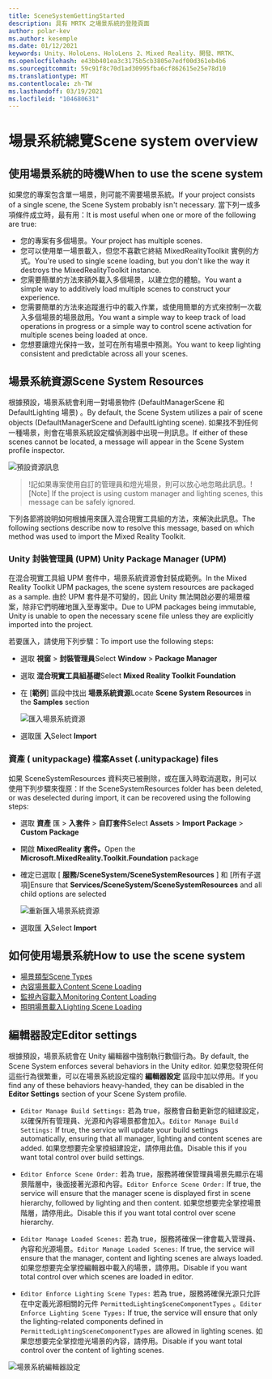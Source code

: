 ```yaml
---
title: SceneSystemGettingStarted
description: 具有 MRTK 之場景系統的登陸頁面
author: polar-kev
ms.author: kesemple
ms.date: 01/12/2021
keywords: Unity、HoloLens、HoloLens 2、Mixed Reality、開發、MRTK、
ms.openlocfilehash: e43bb401ea3c3175b5cb3805e7edf00d361eb4b6
ms.sourcegitcommit: 59c91f8c70d1ad30995fba6cf862615e25e78d10
ms.translationtype: MT
ms.contentlocale: zh-TW
ms.lasthandoff: 03/19/2021
ms.locfileid: "104680631"
---
```

# <a name="scene-system-overview"></a><span data-ttu-id="5500a-104">場景系統總覽</span><span class="sxs-lookup"><span data-stu-id="5500a-104">Scene system overview</span></span>

## <a name="when-to-use-the-scene-system"></a><span data-ttu-id="5500a-105">使用場景系統的時機</span><span class="sxs-lookup"><span data-stu-id="5500a-105">When to use the scene system</span></span>

<span data-ttu-id="5500a-106">如果您的專案包含單一場景，則可能不需要場景系統。</span><span class="sxs-lookup"><span data-stu-id="5500a-106">If your project consists of a single scene, the Scene System probably isn't necessary.</span></span> <span data-ttu-id="5500a-107">當下列一或多項條件成立時，最有用：</span><span class="sxs-lookup"><span data-stu-id="5500a-107">It is most useful when one or more of the following are true:</span></span>

- <span data-ttu-id="5500a-108">您的專案有多個場景。</span><span class="sxs-lookup"><span data-stu-id="5500a-108">Your project has multiple scenes.</span></span>
- <span data-ttu-id="5500a-109">您可以使用單一場景載入，但您不喜歡它終結 MixedRealityToolkit 實例的方式。</span><span class="sxs-lookup"><span data-stu-id="5500a-109">You're used to single scene loading, but you don't like the way it destroys the MixedRealityToolkit instance.</span></span>
- <span data-ttu-id="5500a-110">您需要簡單的方法來額外載入多個場景，以建立您的體驗。</span><span class="sxs-lookup"><span data-stu-id="5500a-110">You want a simple way to additively load multiple scenes to construct your experience.</span></span>
- <span data-ttu-id="5500a-111">您需要簡單的方法來追蹤進行中的載入作業，或使用簡單的方式來控制一次載入多個場景的場景啟用。</span><span class="sxs-lookup"><span data-stu-id="5500a-111">You want a simple way to keep track of load operations in progress or a simple way to control scene activation for multiple scenes being loaded at once.</span></span>
- <span data-ttu-id="5500a-112">您想要讓燈光保持一致，並可在所有場景中預測。</span><span class="sxs-lookup"><span data-stu-id="5500a-112">You want to keep lighting consistent and predictable across all your scenes.</span></span>

## <a name="scene-system-resources"></a><span data-ttu-id="5500a-113">場景系統資源</span><span class="sxs-lookup"><span data-stu-id="5500a-113">Scene System Resources</span></span>

<span data-ttu-id="5500a-114">根據預設，場景系統會利用一對場景物件 (DefaultManagerScene 和 DefaultLighting 場景) 。</span><span class="sxs-lookup"><span data-stu-id="5500a-114">By default, the Scene System utilizes a pair of scene objects (DefaultManagerScene and DefaultLighting scene).</span></span> <span data-ttu-id="5500a-115">如果找不到任何一種場景，則會在場景系統設定檔偵測器中出現一則訊息。</span><span class="sxs-lookup"><span data-stu-id="5500a-115">If either of these scenes cannot be located, a message will appear in the Scene System profile inspector.</span></span>

![預設資源訊息](../images/scene-system/DefaultResourcesMessage.png)

><span data-ttu-id="5500a-117">!記如果專案使用自訂的管理員和燈光場景，則可以放心地忽略此訊息。</span><span class="sxs-lookup"><span data-stu-id="5500a-117">![Note] If the project is using custom manager and lighting scenes, this message can be safely ignored.</span></span>

<span data-ttu-id="5500a-118">下列各節將說明如何根據用來匯入混合現實工具組的方法，來解決此訊息。</span><span class="sxs-lookup"><span data-stu-id="5500a-118">The following sections describe now to resolve this message, based on which method was used to import the Mixed Reality Toolkit.</span></span>

### <a name="unity-package-manager-upm"></a><span data-ttu-id="5500a-119">Unity 封裝管理員 (UPM) </span><span class="sxs-lookup"><span data-stu-id="5500a-119">Unity Package Manager (UPM)</span></span>

<span data-ttu-id="5500a-120">在混合現實工具組 UPM 套件中，場景系統資源會封裝成範例。</span><span class="sxs-lookup"><span data-stu-id="5500a-120">In the Mixed Reality Toolkit UPM packages, the scene system resources are packaged as a sample.</span></span> <span data-ttu-id="5500a-121">由於 UPM 套件是不可變的，因此 Unity 無法開啟必要的場景檔案，除非它們明確地匯入至專案中。</span><span class="sxs-lookup"><span data-stu-id="5500a-121">Due to UPM packages being immutable, Unity is unable to open the necessary scene file unless they are explicitly imported into the project.</span></span>

<span data-ttu-id="5500a-122">若要匯入，請使用下列步驟：</span><span class="sxs-lookup"><span data-stu-id="5500a-122">To import use the following steps:</span></span>

- <span data-ttu-id="5500a-123">選取 **視窗**  >  **封裝管理員**</span><span class="sxs-lookup"><span data-stu-id="5500a-123">Select **Window** > **Package Manager**</span></span>
- <span data-ttu-id="5500a-124">選取 **混合現實工具組基礎**</span><span class="sxs-lookup"><span data-stu-id="5500a-124">Select **Mixed Reality Toolkit Foundation**</span></span>
- <span data-ttu-id="5500a-125">在 [**範例**] 區段中找出 **場景系統資源**</span><span class="sxs-lookup"><span data-stu-id="5500a-125">Locate **Scene System Resources** in the **Samples** section</span></span>

  ![匯入場景系統資源](../images/scene-system/UpmImportSceneSystemResources.png)

- <span data-ttu-id="5500a-127">選取匯 **入**</span><span class="sxs-lookup"><span data-stu-id="5500a-127">Select **Import**</span></span>

### <a name="asset-unitypackage-files"></a><span data-ttu-id="5500a-128">資產 ( unitypackage) 檔案</span><span class="sxs-lookup"><span data-stu-id="5500a-128">Asset (.unitypackage) files</span></span>

<span data-ttu-id="5500a-129">如果 SceneSystemResources 資料夾已被刪除，或在匯入時取消選取，則可以使用下列步驟來復原：</span><span class="sxs-lookup"><span data-stu-id="5500a-129">If the SceneSystemResources folder has been deleted, or was deselected during import, it can be recovered using the following steps:</span></span>

- <span data-ttu-id="5500a-130">選取 **資產** 匯  >  **入套件**  >  **自訂套件**</span><span class="sxs-lookup"><span data-stu-id="5500a-130">Select **Assets** > **Import Package** > **Custom Package**</span></span>
- <span data-ttu-id="5500a-131">開啟 **MixedReality 套件。**</span><span class="sxs-lookup"><span data-stu-id="5500a-131">Open the **Microsoft.MixedReality.Toolkit.Foundation** package</span></span>
- <span data-ttu-id="5500a-132">確定已選取 [ **服務/SceneSystem/SceneSystemResources** ] 和 [所有子選項]</span><span class="sxs-lookup"><span data-stu-id="5500a-132">Ensure that **Services/SceneSystem/SceneSystemResources** and all child options are selected</span></span>

  ![重新匯入場景系統資源](../images/scene-system/ReimportSceneSystemResources.png)

- <span data-ttu-id="5500a-134">選取匯 **入**</span><span class="sxs-lookup"><span data-stu-id="5500a-134">Select **Import**</span></span>

## <a name="how-to-use-the-scene-system"></a><span data-ttu-id="5500a-135">如何使用場景系統</span><span class="sxs-lookup"><span data-stu-id="5500a-135">How to use the scene system</span></span>

- [<span data-ttu-id="5500a-136">場景類型</span><span class="sxs-lookup"><span data-stu-id="5500a-136">Scene Types</span></span>](scene-system-scene-types.md)
- [<span data-ttu-id="5500a-137">內容場景載入</span><span class="sxs-lookup"><span data-stu-id="5500a-137">Content Scene Loading</span></span>](scene-system-content-loading.md)
- [<span data-ttu-id="5500a-138">監視內容載入</span><span class="sxs-lookup"><span data-stu-id="5500a-138">Monitoring Content Loading</span></span>](scene-system-load-progress.md)
- [<span data-ttu-id="5500a-139">照明場景載入</span><span class="sxs-lookup"><span data-stu-id="5500a-139">Lighting Scene Loading</span></span>](scene-system-lighting-scenes.md)

## <a name="editor-settings"></a><span data-ttu-id="5500a-140">編輯器設定</span><span class="sxs-lookup"><span data-stu-id="5500a-140">Editor settings</span></span>

<span data-ttu-id="5500a-141">根據預設，場景系統會在 Unity 編輯器中強制執行數個行為。</span><span class="sxs-lookup"><span data-stu-id="5500a-141">By default, the Scene System enforces several behaviors in the Unity editor.</span></span> <span data-ttu-id="5500a-142">如果您發現任何這些行為很繁重，可以在場景系統設定檔的 **編輯器設定** 區段中加以停用。</span><span class="sxs-lookup"><span data-stu-id="5500a-142">If you find any of these behaviors heavy-handed, they can be disabled in the **Editor Settings** section of your Scene System profile.</span></span>

- <span data-ttu-id="5500a-143">`Editor Manage Build Settings:` 若為 true，服務會自動更新您的組建設定，以確保所有管理員、光源和內容場景都會加入。</span><span class="sxs-lookup"><span data-stu-id="5500a-143">`Editor Manage Build Settings:` If true, the service will update your build settings automatically, ensuring that all manager, lighting and content scenes are added.</span></span> <span data-ttu-id="5500a-144">如果您想要完全掌控組建設定，請停用此值。</span><span class="sxs-lookup"><span data-stu-id="5500a-144">Disable this if you want total control over build settings.</span></span>

- <span data-ttu-id="5500a-145">`Editor Enforce Scene Order:` 若為 true，服務將確保管理員場景先顯示在場景階層中，後面接著光源和內容。</span><span class="sxs-lookup"><span data-stu-id="5500a-145">`Editor Enforce Scene Order:` If true, the service will ensure that the manager scene is displayed first in scene hierarchy, followed by lighting and then content.</span></span> <span data-ttu-id="5500a-146">如果您想要完全掌控場景階層，請停用此。</span><span class="sxs-lookup"><span data-stu-id="5500a-146">Disable this if you want total control over scene hierarchy.</span></span>

- <span data-ttu-id="5500a-147">`Editor Manage Loaded Scenes:` 若為 true，服務將確保一律會載入管理員、內容和光源場景。</span><span class="sxs-lookup"><span data-stu-id="5500a-147">`Editor Manage Loaded Scenes:` If true, the service will ensure that the manager, content and lighting scenes are always loaded.</span></span> <span data-ttu-id="5500a-148">如果您想要完全掌控編輯器中載入的場景，請停用。</span><span class="sxs-lookup"><span data-stu-id="5500a-148">Disable if you want total control over which scenes are loaded in editor.</span></span>

- <span data-ttu-id="5500a-149">`Editor Enforce Lighting Scene Types:` 若為 true，服務將確保光源只允許在中定義光源相關的元件 `PermittedLightingSceneComponentTypes` 。</span><span class="sxs-lookup"><span data-stu-id="5500a-149">`Editor Enforce Lighting Scene Types:` If true, the service will ensure that only the lighting-related components defined in `PermittedLightingSceneComponentTypes` are allowed in lighting scenes.</span></span> <span data-ttu-id="5500a-150">如果您想要完全掌控燈光場景的內容，請停用。</span><span class="sxs-lookup"><span data-stu-id="5500a-150">Disable if you want total control over the content of lighting scenes.</span></span>

![場景系統編輯器設定](../images/scene-system/MRTK_SceneSystemProfileEditorSettings.PNG)
